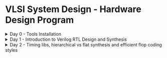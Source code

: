 # VLSI System Design - Hardware Design Program

<details>

 <summary>Day 0 - Tools Installation</summary>

## System Details

- **RAM**: 8GB
- **Storage**: 256GB SSD
- **OS**: macOS

## Yosys

```
$ git clone https://github.com/YosysHQ/yosys.git
$ brew install cmake gcc gawk tcl-tk libtool bison flex make
$ brew install graphviz xdot neovim macvim
$ cd yosys
$ git submodule update --init
$ make
$ ./yosys
```

![yosys](/images/Day0/yosys.png)

## Iverilog

```
$ brew install icarus-verilog
$ iverilog
```

![iverilog](/images/Day0/iverilog.png)

## GTKWave

```
$ brew install gtkwave
$ gtkwave
```

![gtkwave](/images/Day0/gtkwave.png)

## Introduction - Digital VLSI SoC Design and Planning

The following stages are involved in Digital VLSI SoC design and Planning:

- **Chip Modelling** - The planning starts with defining the chip. The design specifications are described in testbench (C/C++ based). This step is concluded by verifying the testbench using appropriate compilers.
- **Register-transfer level (RTL) Designing** - This stage involves creating a soft copy of the hardware, by converting c model to register-transfer level model using verilog and validate that design specifications are met.
- **Synthesis** - This step involves converting RTL verilog code (synthesizable code) to Gate Level Netlist which describes the design using logic gates. Macros (Reusable blocks in the design, this also require synthesizable code) and Analog IP (Block connecting with real analog world, this required functional RTL code).
- **SoC Integration** - Integrates all the netlist and blocks synthesized from RTL code into a single model (processor, memory, clock, analog IP, etc).
- **Physical Design** - Physical design converted logical connectivity of cells into physical connectivity. This step involves, Partitioning, Floorplanning, Power Planning, Placement, Clock Tree Synthesis, Routing and More.
- The final GDSII (Layout) generated from Netlist goes through verifications (DRC and LVS) steps before fabrication process (tapeout).
- The cycle is completed by testing the final chip from fab using the same testbench designed in planning phase to ensure the working the hardware chip.

</details>

<details>

 <summary>Day 1 - Introduction to Verilog RTL Design and Synthesis</summary>

## Overview

Day 1: RTL design and synthesis using Iverilog, GTKWave and Yosys with SKY130 Technology

### 1. Introduction to Open-Source Simulator Iverilog

- Simulator: A tool which is used to verify the RTL (Register Transfer Level) design and the tool used for this course is Iverilog.
- Design: Verilog code or a group of Verilog codes that, in order to satisfy the necessary requirements, implement the intended functionality.
- Testbench: A setup in which stimulus (test vectors) are applied to the design in order to verify its functionality.

#### How Simulator Works

- The simulator evaluates the ouput only when there is a change in the inputs.
- If no input changes, there is no change in output.

#### Test Design Structure

- The design may have one or more primary inputs and one or more primary outputs.
- The testbench does not have primary inputs or outputs.<br>
![iverilogDesignStructure](/images/Day1/iverilogDesignStructure.png)

#### Iverilog-Based Simulation Flow

- Iverilog is given both the design and the testbench.
- A VCD (Value Change Dump) file created by Iverilog is sent to GTKWave for waveform display.<br>
![iverilogSimulationFlow](/images/Day1/iverilogSimulationFlow.png)

### 2. Labs using Iverilog and GTKWave

#### Steps:
 - Clone the repository - git clone https://github.com/kunalg123/sky130RTLDesignAndSynthesisWorkshop.git <br>
![gitClone](/images/Day1/sky130GitClone.png)

#### Key Points:
 - my_lib: Directory contains all the standard cell files used for synthesis
 - lib: Directory with Sky130 Standard Cell library used for synthesis
 - verilog_files: Directory contains all the verilog codes, along with their testbench, for the standard cells used in lib.<br>
![files](/images/Day1/filesSky130.png)

#### Lab Steps:
 - Load the Multiplexer and its testnech into iverilog, then execute the a.out file which is generated through iverilog. This will generate vcd file.<br>
![iverilogLoad](/images/Day1/iverilogLoad.png)
 - Load the .vcd file into the GTKWave for visulaization and functional verification.<br>
![gtkwaveLoad](/images/Day1/gtkwaveLoad.png)

### 3. Introduction to Yosys and Logic Synthesis

#### Introduction to Yosys
 - Synthesizer tool converts verilog RTL design code into gate-level netlist.
 - Yosys is a open source synthesizer tool used for coverting the RTL code to netlist.
 - Netlist represents the design in terms of standard cells from the library (.lib) file.<br>
![yosysSetup](/images/Day1/yosysSetup.png)
 - read_verilog: Command will read the design verilog file.
 - read_liberty: Command will read the standard cell library file.
 - write_verilog: Command will generate the netlist file.

#### Verification of Synthesis
 - The generated netlist can be verified using iverilog. 
 - The primary inputs and outputs of the synthesized netlist remain the same as in the RTL design, meaning the same testbench can be used.
 - The synthesis simulation should match with the RTL simulation.<br>
![synthesisVerify](/images/Day1/synthesisVerify.png)

#### Introduction to Logic Synthesis
 - <strong>RTL Design:</strong> Behavioral representation of the required design specification written in verilog HDL<br>
![rtl](/images/Day1/RTLdesign.png)
 - <strong>Synthesis:</strong> Conversion of RTL verilog code to gate level represenatation with logic gates and interconnects.
 - <strong>Netlist:</strong> Consisting of logic gates and interconnects generated through synthesis process.<br>
![syn](/images/Day1/Synthesis.png)
 - <strong>.lib:</strong> A collection of logical modules, including basic logic gates (e.g., AND, OR, NOT). Different flavors of the same gate exist (e.g., slow, medium, fast versions, 2input, 3input, 4input).
 - <strong>Need of different falours of gate:</strong> Faster and slower cells have different useage in the design to meet different design specifications.<br>
![faster](/images/Day1/Need1.png)
![slower](/images/Day1/Need2.png)
![diff](/images/Day1/fastslow.png)
 - <strong>Selection of cells:</strong> It is important to guide the synthesizer to select the flavour of cells that is optimum for the implementation of logic circuit. More use of faster cells may lead to bad circuit interms of power and area and hold time violations, more use of slower cells will lead to performace degardation and circuit becomes sluggish. All this guidance provided to the synthesizer through "Constraints".
 - <strong>Synthesis illustration:</strong> <br>
![syn2](/images/Day1/synillustration.png) 

### 4. Labs using Yosys and SKY130 PDKs

#### Lab steps:
 - Use of Iverilog to simulate RTL and Yosys for generating netlist.
 - Visualize waveform from both RTL and synthesis simulation and analyze sythezied designs
 - Invoke yosys to the sythesis process in the terminal <br>
![yosys](/images/Day0/yosys.png)
 - Read liberty files consisting of library files <br>
![readLib](/images/Day1/readLib.png)
 - Reading verilog design for verification <br>
![verifyDesign](/images/Day1/verifyread.png)
 - Now Run synthesis process on the top-level module <br>
 `synth -top good_mux` <br>
![synTopLevel](/images/Day1/synTopLevel.png)
 - Perform logic optimization using ABC command. This command will convert the RTL design to gate level with the cells, I/O singals provided in standard cell library <br>
 `abc -liberty ../sky130RTLDesignAndSynthesisWorkshop/verilog_files/good_mux.v` <br>
![abc](/images/Day1/abc.png)
 - Use show command to view graphical representation of design <br>
 `show` <br>
![show1](/images/Day1/show1.png) <br>
![show2](/images/Day1/show2.png)
 - Write Verilog Netlist file <br>
 `write_verilog good_mux_netlist.v or write_verilog -noattr good_mux_netlist.v`<br>
 `!gvim good_mux_netlist.v` <br>
![gvim](/images/Day1/gvim.png) 

</details>

<details>
<summary>Day 2 - Timing libs, hierarchical vs flat synthesis and efficient flop coding styles</summary>

## Overview

Day 2: Understanding timing libraries (.libs), the difference between hieratchical and flat synthesis, and optimizing flip-flop coding techniques. These ideas are essential for enhancing RTL design and synthesis procedures.

### 1. SKY130RTL D2SK1 - Introduction to timing .libs

#### Introduction to timing .libs
 - The breakdown of SkyWater 130nm process design kit's (PDK) library named `sky130_fd_sc_hd__tt_025C_1v80.lib` is - 
 - <strong>Sky130</strong>: 130nm technology developed by SkyWater.
 - <strong>fd_sc_hd</strong>: Fully depleted, high density standard cell library.
 - <strong>tt_025C</strong>: Indicates typical-typical process corner at temperature of 25°C.
 - <strong>1v80</strong>: Nominal operating supply voltage of 1.8 Volts.
 - <strong>PVT</strong>: Process-voltage-temperature variation is a term used to describe the three main sources of variation in circuit design: process, voltage, and temperature. PVT variations can affect a circuit's timing, power, and noise characteristics. PVT variations are caused by the unpredictability of process parameters during the fabrication of an integrated circuit (IC). Some of the parameters include: Oxide thickness, Channel length, Channel width, Impurity concentration densities, and Diffusion depths.

 #### Basic Info from Library
 ![libInfo](/images/Day1/libInfo.png)

 #### Cell `sky130_fd_sc_hd__a2111o_1`:
  - Indicates a 2-input AND into first input of 4-input OR. `X = ((A1 & A2) | B1 | C1 | D1)`
  - <strong>a</strong>: AND gate
  - <strong>o</strong>: OR gate
  - <strong>2111</strong>: Two inputs (A1, A2) go into an AND gate. The result feeds into the first input of a 4-input OR gate (A1&A2, B1, C1, D1). <br>
![logicCell](/images/Day1/logicCell.png)

#### Other observations
 - It also tell about the cell's 32 (5 input) combinations of leakage power values, area, power port info, description of capacitance, power, max_transistion of each pin, timing information.
 - As the number of gates increases,a larger cell is employing wider transistors, the area also increases.
 - Wider cells are faster but require larger areas and consume more power.
 - Smaller cells have more delay but require less area and consume less power. <br>
![compareCells](/images/Day1/compareCells.png)

### 2. SKY130RTL D2SK2 - Hierarchical vs Flat Synthesis

#### Hierarchical vs Flat Synthesis
 - Main difference is hierarchical synthesis allows for modular design whereas flat synthesis allows a single-level design.

#### Lab - Using multiple_module.v
![example1](/images/Day1/example1.png)

#### After Synthesis we expect - 
![example2](/images/Day1/synBlock.jpeg)

#### Lab Steps - Hierarchical Synthesis
 - Invoke Yosys <br>
  `./yosys`
 - Read Liberty Files: Loads the library file for synthesis <br>
  `read_liberty -lib ../sky130RTLDesignAndSynthesisWorkshop/lib/sky130_fd_sc_hd__tt_025C_1v80.v`
 - Read Verilog Files: Load design verilog file <br>
  `read_verilog ../sky130RTLDesignAndSynthesisWorkshop/verilog_files/multiple_modules.v`
 - Run Synthesis on Top Level Module: Specify the top level module for yosys synthesis <br>
  `synth -top multiple_modules` <br>
![example3](/images/Day1/example3.png) <br>
![example4](/images/Day1/example4.png)
 - ABC Algorithum for Logic Optimization: Logic optimization of synthesized design by utilizing same liberty file. <br>
  `abc -liberty ../sky130RTLDesignAndSynthesisWorkshop/lib/sky130_fd_sc_hd__tt_025C_1v80.v`
![abcHS](/images/Day1/abcHS.png)
 - Show command: to visualize the synthesized design <br>
  `show` 
![showHS](/images/Day1/example5.png)
 - Write Verilog Netlist: Generate synthesized netlist verilog file <br>
  `write_verilog -noattr multiple_modules_netlist.v`
![wvHS](/images/Day1/wvHS.png)
![mmnetlist](/images/Day1/mmnetlist.png)

#### Lab Steps - Flat Synthesis
 - 


</detail>
